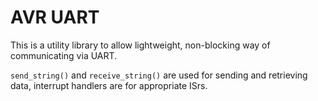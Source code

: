 # AVR UART 

This is a utility library to allow lightweight, non-blocking way of communicating via UART.

`send_string()` and `receive_string()` are used for sending and retrieving data, 
interrupt handlers are for appropriate ISrs.

